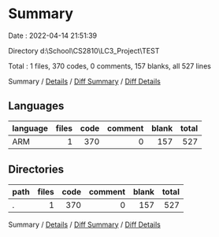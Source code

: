 # Summary

Date : 2022-04-14 21:51:39

Directory d:\School\CS2810\LC3_Project\TEST

Total : 1 files,  370 codes, 0 comments, 157 blanks, all 527 lines

Summary / [Details](details.md) / [Diff Summary](diff.md) / [Diff Details](diff-details.md)

## Languages
| language | files | code | comment | blank | total |
| :--- | ---: | ---: | ---: | ---: | ---: |
| ARM | 1 | 370 | 0 | 157 | 527 |

## Directories
| path | files | code | comment | blank | total |
| :--- | ---: | ---: | ---: | ---: | ---: |
| . | 1 | 370 | 0 | 157 | 527 |

Summary / [Details](details.md) / [Diff Summary](diff.md) / [Diff Details](diff-details.md)